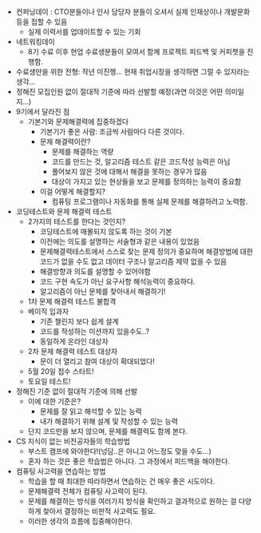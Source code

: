 * 컨퍼닝데이 : CTO분들이나 인사 담당자 분들이 오셔서 실제 인재상이나 개발문화등을 접할 수 있음
	* 실제 이력서를 업데이트할 수 있는 기회
* 네트워킹데이
	* 8기 수료 이후 현업 수료생분들이 모여서 함께 프로젝트 피드백 및 커피챗을 진행함.
* 수료생만을 위한 전형: 작년 미진행... 현재 취업시장을 생각하면 그럴 수 있지라는 생각...
* 정해진 모집인원 없이 절대적 기준에 따라 선발할 예정(과연 이것은 어떤 의미일지...)
* 9기에서 달라진 점
	* 기본기와 문제해결력에 집중하겠다
		* 기본기가 좋은 사람: 조금씩 사람마다 다른 것이다.
		* 문제 해결력이란?
			* 문제를 해결하는 역량
			* 코드를 만드는 것, 알고리즘 테스트 같은 코드작성 능력은 아님
			* 풀어보지 않은 것에 대해서 해결을 못하는 경우가 많음
			* 대상이 가지고 있는 현상들을 보고 문제를 정의하는 능력이 중요함
		* 이걸 어떻게 해결할지?
			* 컴퓨팅 프로그램이나 자동화를 통해 실제 문제를 해결하려고 노력함.
* 코딩테스트와 문제 해결력 테스트
	* 2가지의 테스트를 한다는 것인지?
		* 코딩테스트에 매몰되지 않도록 하는 것이 기본
		* 이전에는 의도를 설명하는 서술형과 같은 내용이 있었음
		* 문제해결력테스트에서 스스로 찾는 문제 정의가 중요하며 해결방법에 대한 코드가 없을 수도 없고 데이터 구조나 알고리즘 제약 없을 수 있음
		* 해결방향과 의도를 설명할 수 있어야함
		* 코드 구현 속도가 아닌 요구사항 해석능력이 중요하다.
		* 알고리즘이 아닌 문제를 찾아내서 해결하기!
	* 1차 문제 해결력 테스트 불합격
	* 베이직 입과자
		* 기존 챌린지 보다 쉽게 설계
		* 코드를 작성하는 미션까지 있을수도..?
		* 동일하게 온라인 대상자
	* 2차 문제 해결력 테스트 대상자
		* 문이 더 열리고 참여 대상이 확대되었다!
	* 5월 20일 접수 스타트!
	* 토요일 테스트!
* 정해진 기준 없이 절대적 기준에 의해 선발
	* 이에 대한 기준은?
		* 문제를 잘 읽고 해석할 수 있는 능력
		* 내가 해결하기 위해 설계 및 작성할 수 있는 능력
	* 단지 코드만을 보지 않으며, 문제를 해결력도 함께 본다.
* CS 지식이 없는 비전공자들의 학습방법
	* 부스트 캠프에 와야한다!(넝담..은 아니고 어느정도 맞을 수도...)
	* 혼자 하는 것은 좋은 학습법은 아니다. 그 과정에서 피드백을 해야한다.
* 컴퓨팅 사고력을 연습하는 방법
	* 학습을 할 때 최대한 따라하면서 연습하는 건 매우 좋은 시도이다.
	* 문제해결력 전체가 컴퓨팅 사고력이 된다.
	* 문제를 해결하는 방식을 여러가지 방식을 확인하고 결과적으로 원하는 걸 다양하게 찾아서 결정하는 비판적 사고력도 필요.
	* 이러한 생각의 흐름에 집중해야한다.